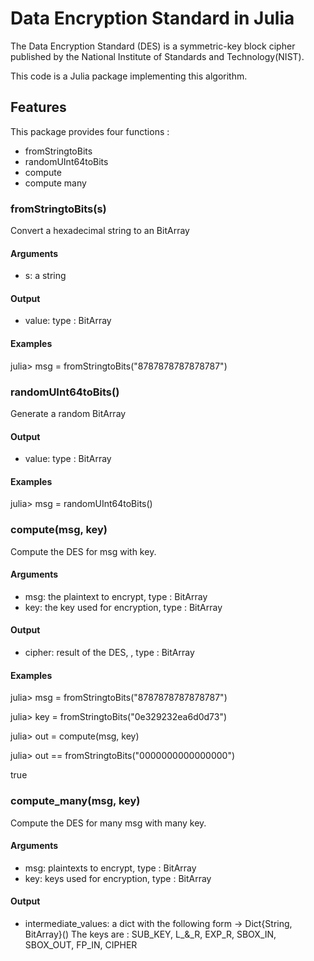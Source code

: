 # Data Encryption Standard in Julia

The Data  Encryption  Standard  (DES)  is  a  symmetric-key  block  cipher  published  by  the  National Institute of Standards and Technology(NIST).

This code is a Julia package implementing this algorithm. 

## Features

This package provides four functions : 
* fromStringtoBits
* randomUInt64toBits
* compute
* compute many

### fromStringtoBits(s)
Convert a hexadecimal string to an BitArray
#### Arguments
* s: a string
#### Output
* value: type : BitArray
#### Examples
julia> msg = fromStringtoBits("8787878787878787")

### randomUInt64toBits()
Generate a random BitArray
#### Output
* value: type : BitArray
#### Examples
julia> msg = randomUInt64toBits()

### compute(msg, key)
Compute the DES for msg with key. 
#### Arguments
* msg: the plaintext to encrypt, type : BitArray
* key: the key used for encryption, type : BitArray
#### Output
* cipher: result of the DES, , type : BitArray
#### Examples
julia> msg = fromStringtoBits("8787878787878787")

julia> key = fromStringtoBits("0e329232ea6d0d73")

julia> out = compute(msg, key)

julia> out == fromStringtoBits("0000000000000000")

true

### compute_many(msg, key)
Compute the DES for many msg with many key. 
#### Arguments
* msg: plaintexts to encrypt, type : BitArray
* key: keys used for encryption, type : BitArray
#### Output
* intermediate_values: a dict with the following form -> Dict{String, BitArray}()
The keys are : SUB_KEY, L_&_R, EXP_R, SBOX_IN, SBOX_OUT, FP_IN, CIPHER

